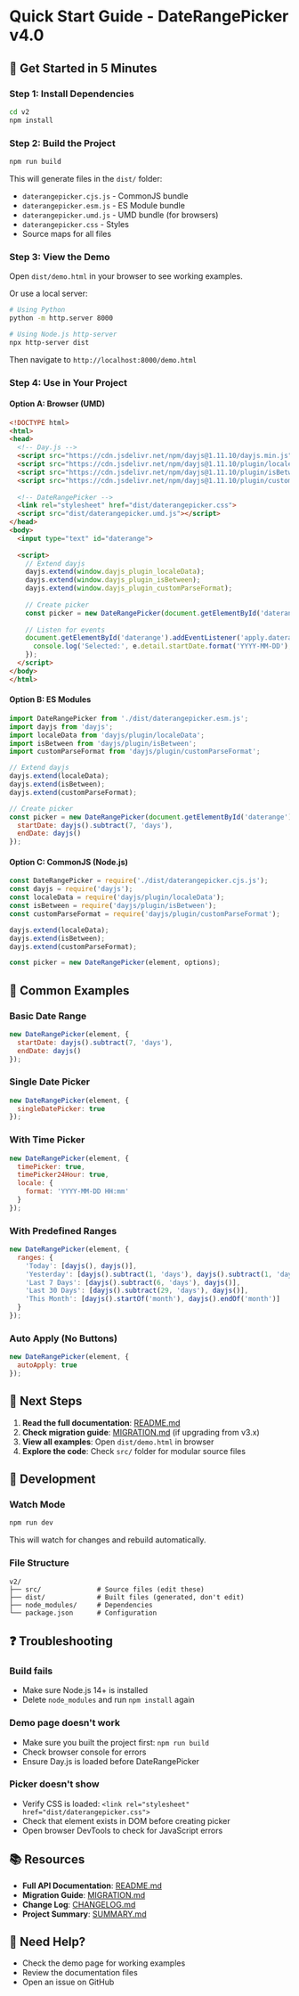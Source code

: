 # Quick Start Guide - DateRangePicker v4.0

## 🚀 Get Started in 5 Minutes

### Step 1: Install Dependencies

```bash
cd v2
npm install
```

### Step 2: Build the Project

```bash
npm run build
```

This will generate files in the `dist/` folder:
- `daterangepicker.cjs.js` - CommonJS bundle
- `daterangepicker.esm.js` - ES Module bundle  
- `daterangepicker.umd.js` - UMD bundle (for browsers)
- `daterangepicker.css` - Styles
- Source maps for all files

### Step 3: View the Demo

Open `dist/demo.html` in your browser to see working examples.

Or use a local server:
```bash
# Using Python
python -m http.server 8000

# Using Node.js http-server
npx http-server dist
```

Then navigate to `http://localhost:8000/demo.html`

### Step 4: Use in Your Project

#### Option A: Browser (UMD)

```html
<!DOCTYPE html>
<html>
<head>
  <!-- Day.js -->
  <script src="https://cdn.jsdelivr.net/npm/dayjs@1.11.10/dayjs.min.js"></script>
  <script src="https://cdn.jsdelivr.net/npm/dayjs@1.11.10/plugin/localeData.js"></script>
  <script src="https://cdn.jsdelivr.net/npm/dayjs@1.11.10/plugin/isBetween.js"></script>
  <script src="https://cdn.jsdelivr.net/npm/dayjs@1.11.10/plugin/customParseFormat.js"></script>
  
  <!-- DateRangePicker -->
  <link rel="stylesheet" href="dist/daterangepicker.css">
  <script src="dist/daterangepicker.umd.js"></script>
</head>
<body>
  <input type="text" id="daterange">
  
  <script>
    // Extend dayjs
    dayjs.extend(window.dayjs_plugin_localeData);
    dayjs.extend(window.dayjs_plugin_isBetween);
    dayjs.extend(window.dayjs_plugin_customParseFormat);
    
    // Create picker
    const picker = new DateRangePicker(document.getElementById('daterange'));
    
    // Listen for events
    document.getElementById('daterange').addEventListener('apply.daterangepicker', function(e) {
      console.log('Selected:', e.detail.startDate.format('YYYY-MM-DD'), 'to', e.detail.endDate.format('YYYY-MM-DD'));
    });
  </script>
</body>
</html>
```

#### Option B: ES Modules

```javascript
import DateRangePicker from './dist/daterangepicker.esm.js';
import dayjs from 'dayjs';
import localeData from 'dayjs/plugin/localeData';
import isBetween from 'dayjs/plugin/isBetween';
import customParseFormat from 'dayjs/plugin/customParseFormat';

// Extend dayjs
dayjs.extend(localeData);
dayjs.extend(isBetween);
dayjs.extend(customParseFormat);

// Create picker
const picker = new DateRangePicker(document.getElementById('daterange'), {
  startDate: dayjs().subtract(7, 'days'),
  endDate: dayjs()
});
```

#### Option C: CommonJS (Node.js)

```javascript
const DateRangePicker = require('./dist/daterangepicker.cjs.js');
const dayjs = require('dayjs');
const localeData = require('dayjs/plugin/localeData');
const isBetween = require('dayjs/plugin/isBetween');
const customParseFormat = require('dayjs/plugin/customParseFormat');

dayjs.extend(localeData);
dayjs.extend(isBetween);
dayjs.extend(customParseFormat);

const picker = new DateRangePicker(element, options);
```

## 📝 Common Examples

### Basic Date Range

```javascript
new DateRangePicker(element, {
  startDate: dayjs().subtract(7, 'days'),
  endDate: dayjs()
});
```

### Single Date Picker

```javascript
new DateRangePicker(element, {
  singleDatePicker: true
});
```

### With Time Picker

```javascript
new DateRangePicker(element, {
  timePicker: true,
  timePicker24Hour: true,
  locale: {
    format: 'YYYY-MM-DD HH:mm'
  }
});
```

### With Predefined Ranges

```javascript
new DateRangePicker(element, {
  ranges: {
    'Today': [dayjs(), dayjs()],
    'Yesterday': [dayjs().subtract(1, 'days'), dayjs().subtract(1, 'days')],
    'Last 7 Days': [dayjs().subtract(6, 'days'), dayjs()],
    'Last 30 Days': [dayjs().subtract(29, 'days'), dayjs()],
    'This Month': [dayjs().startOf('month'), dayjs().endOf('month')]
  }
});
```

### Auto Apply (No Buttons)

```javascript
new DateRangePicker(element, {
  autoApply: true
});
```

## 🎯 Next Steps

1. **Read the full documentation**: [README.md](README.md)
2. **Check migration guide**: [MIGRATION.md](MIGRATION.md) (if upgrading from v3.x)
3. **View all examples**: Open `dist/demo.html` in browser
4. **Explore the code**: Check `src/` folder for modular source files

## 🔧 Development

### Watch Mode

```bash
npm run dev
```

This will watch for changes and rebuild automatically.

### File Structure

```
v2/
├── src/              # Source files (edit these)
├── dist/             # Built files (generated, don't edit)
├── node_modules/     # Dependencies
└── package.json      # Configuration
```

## ❓ Troubleshooting

### Build fails
- Make sure Node.js 14+ is installed
- Delete `node_modules` and run `npm install` again

### Demo page doesn't work
- Make sure you built the project first: `npm run build`
- Check browser console for errors
- Ensure Day.js is loaded before DateRangePicker

### Picker doesn't show
- Verify CSS is loaded: `<link rel="stylesheet" href="dist/daterangepicker.css">`
- Check that element exists in DOM before creating picker
- Open browser DevTools to check for JavaScript errors

## 📚 Resources

- **Full API Documentation**: [README.md](README.md)
- **Migration Guide**: [MIGRATION.md](MIGRATION.md)
- **Change Log**: [CHANGELOG.md](CHANGELOG.md)
- **Project Summary**: [SUMMARY.md](SUMMARY.md)

## 💬 Need Help?

- Check the demo page for working examples
- Review the documentation files
- Open an issue on GitHub
